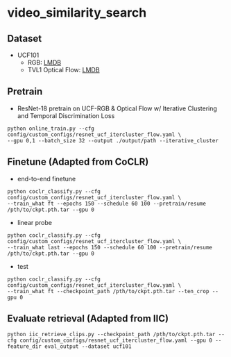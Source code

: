# video_similarity_search

## Dataset
* UCF101
  * RGB:  [LMDB](http://thor.robots.ox.ac.uk/~vgg/data/CoCLR/ucf101_rgb_lmdb.tar)
  * TVL1 Optical Flow: [LMDB](http://thor.robots.ox.ac.uk/~vgg/data/CoCLR/ucf101_flow_lmdb.tar)

## Pretrain
* ResNet-18 pretrain on UCF-RGB & Optical Flow w/ Iterative Clustering and Temporal Discrimination Loss
 
```
python online_train.py --cfg config/custom_configs/resnet_ucf_itercluster_flow.yaml \
--gpu 0,1 --batch_size 32 --output ./output/path --iterative_cluster
```

## Finetune (Adapted from CoCLR)

* end-to-end finetune
```
python coclr_classify.py --cfg config/custom_configs/resnet_ucf_itercluster_flow.yaml \
--train_what ft --epochs 150 --schedule 60 100 --pretrain/resume /pth/to/ckpt.pth.tar --gpu 0 
```
* linear probe
```
python coclr_classify.py --cfg config/custom_configs/resnet_ucf_itercluster_flow.yaml \
--train_what last --epochs 150 --schedule 60 100 --pretrain/resume /pth/to/ckpt.pth.tar --gpu 0
```
* test
```
python coclr_classify.py --cfg config/custom_configs/resnet_ucf_itercluster_flow.yaml \
--train_what ft --checkpoint_path /pth/to/ckpt.pth.tar --ten_crop --gpu 0
```

## Evaluate retrieval (Adapted from IIC)

```
python iic_retrieve_clips.py --checkpoint_path /pth/to/ckpt.pth.tar --cfg config/custom_configs/resnet_ucf_itercluster_flow.yaml --gpu 0 --feature_dir eval_output --dataset ucf101
```


